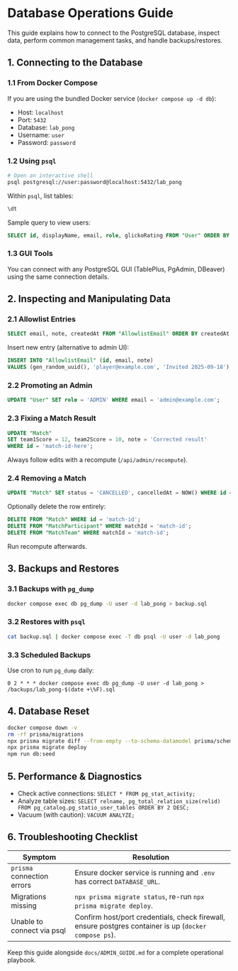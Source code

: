 # Database Operations Guide

This guide explains how to connect to the PostgreSQL database, inspect data, perform common management tasks, and handle backups/restores.

## 1. Connecting to the Database

### 1.1 From Docker Compose

If you are using the bundled Docker service (`docker compose up -d db`):

- Host: `localhost`
- Port: `5432`
- Database: `lab_pong`
- Username: `user`
- Password: `password`

### 1.2 Using `psql`

```bash
# Open an interactive shell
psql postgresql://user:password@localhost:5432/lab_pong
```

Within `psql`, list tables:

```sql
\dt
```

Sample query to view users:

```sql
SELECT id, displayName, email, role, glickoRating FROM "User" ORDER BY displayName;
```

### 1.3 GUI Tools

You can connect with any PostgreSQL GUI (TablePlus, PgAdmin, DBeaver) using the same connection details.

## 2. Inspecting and Manipulating Data

### 2.1 Allowlist Entries

```sql
SELECT email, note, createdAt FROM "AllowlistEmail" ORDER BY createdAt DESC;
```

Insert new entry (alternative to admin UI):

```sql
INSERT INTO "AllowlistEmail" (id, email, note)
VALUES (gen_random_uuid(), 'player@example.com', 'Invited 2025-09-18');
```

### 2.2 Promoting an Admin

```sql
UPDATE "User" SET role = 'ADMIN' WHERE email = 'admin@example.com';
```

### 2.3 Fixing a Match Result

```sql
UPDATE "Match"
SET team1Score = 12, team2Score = 10, note = 'Corrected result'
WHERE id = 'match-id-here';
```

Always follow edits with a recompute (`/api/admin/recompute`).

### 2.4 Removing a Match

```sql
UPDATE "Match" SET status = 'CANCELLED', cancelledAt = NOW() WHERE id = 'match-id';
```

Optionally delete the row entirely:

```sql
DELETE FROM "Match" WHERE id = 'match-id';
DELETE FROM "MatchParticipant" WHERE matchId = 'match-id';
DELETE FROM "MatchTeam" WHERE matchId = 'match-id';
```

Run recompute afterwards.

## 3. Backups and Restores

### 3.1 Backups with `pg_dump`

```bash
docker compose exec db pg_dump -U user -d lab_pong > backup.sql
```

### 3.2 Restores with `psql`

```bash
cat backup.sql | docker compose exec -T db psql -U user -d lab_pong
```

### 3.3 Scheduled Backups

Use cron to run `pg_dump` daily:

```
0 2 * * * docker compose exec db pg_dump -U user -d lab_pong > /backups/lab_pong-$(date +\%F).sql
```

## 4. Database Reset

```bash
docker compose down -v
rm -rf prisma/migrations
npx prisma migrate diff --from-empty --to-schema-datamodel prisma/schema.prisma --script > prisma/migrations/0001_init/migration.sql
npx prisma migrate deploy
npm run db:seed
```

## 5. Performance & Diagnostics

- Check active connections: `SELECT * FROM pg_stat_activity;`
- Analyze table sizes: `SELECT relname, pg_total_relation_size(relid) FROM pg_catalog.pg_statio_user_tables ORDER BY 2 DESC;`
- Vacuum (with caution): `VACUUM ANALYZE;`

## 6. Troubleshooting Checklist

| Symptom | Resolution |
| --- | --- |
| `prisma` connection errors | Ensure docker service is running and `.env` has correct `DATABASE_URL`. |
| Migrations missing | `npx prisma migrate status`, re-run `npx prisma migrate deploy`. |
| Unable to connect via psql | Confirm host/port credentials, check firewall, ensure postgres container is up (`docker compose ps`). |

Keep this guide alongside `docs/ADMIN_GUIDE.md` for a complete operational playbook.
